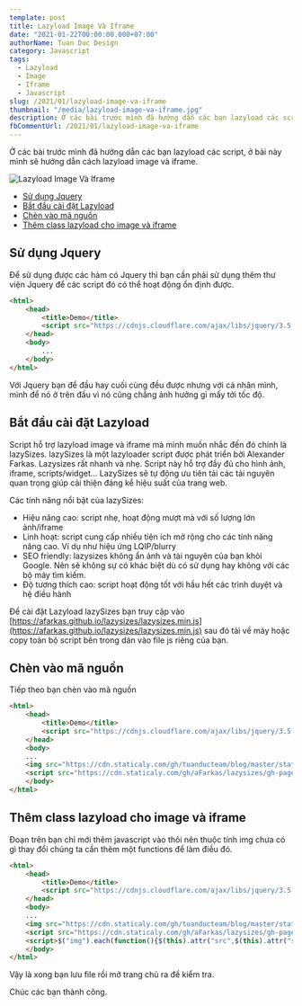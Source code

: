 ```yaml
---
template: post
title: Lazyload Image Và Iframe
date: "2021-01-22T00:00:00.000+07:00"
authorName: Tuan Duc Design
category: Javascript
tags:
  - Lazyload
  - Image
  - Iframe
  - Javascript
slug: /2021/01/lazyload-image-va-iframe
thumbnail: "/media/lazyload-image-va-iframe.jpg"
description: Ở các bài trước mình đã hướng dẫn các bạn lazyload các script, ở bài này mình sẽ hướng dẫn cách lazyload image và iframe.
fbCommentUrl: /2021/01/lazyload-image-va-iframe
---
```


Ở các bài trước mình đã hướng dẫn các bạn lazyload các script, ở bài này mình sẽ hướng dẫn cách lazyload image và iframe.

![Lazyload Image Và Iframe](/media/lazyload-image-va-iframe.jpg)

- [Sử dụng Jquery](#tại-sao-phải-tối-ưu-css-và-javascript)
- [Bắt đầu cài đặt Lazyload](#bắt-dầu-code-lại-css-và-javascript)
- [Chèn vào mã nguồn](#đặt-tên-các-file-css-và-javascript-cho-dễ-phân-biệt)
- [Thêm class lazyload cho image và iframe](#thêm-class-lazyload-cho-image-và-iframe)

## Sử dụng Jquery

Để sử dụng được các hàm có Jquery thì bạn cần phải sử dụng thêm thư viện Jquery để các script đó có thể hoạt động ổn định được.

```html
<html>
    <head>
        <title>Demo</title>
        <script src="https://cdnjs.cloudflare.com/ajax/libs/jquery/3.5.1/jquery.min.js"></script>
    </head>
    <body>
        ...
    </body>
</html>
```

Với Jquery bạn để đầu hay cuối cùng đều được nhưng với cá nhân mình, mình để nó ở trên đầu vì nó cũng chẳng ảnh hưởng gì mấy tới tốc độ.

## Bắt đầu cài đặt Lazyload

Script hỗ trợ lazyload image và iframe mà mình muốn nhắc đến đó chính là lazySizes. lazySizes là một lazyloader script được phát triển bởi Alexander Farkas. Lazysizes rất nhanh và nhẹ. Script này hỗ trợ đầy đủ cho hình ảnh, iframe, scripts/widget… LazySizes sẽ tự động ưu tiên tải các tải nguyên quan trọng giúp cải thiện đáng kể hiệu suất của trang web.

Các tính năng nổi bật của lazySizes:

- Hiệu năng cao: script nhẹ, hoạt động mượt mà với số lượng lớn ảnh/iframe
- Linh hoạt: script cung cấp nhiều tiện ích mở rộng cho các tính năng nâng cao. Ví dụ như hiệu ứng LQIP/blurry
- SEO friendly: lazysizes không ẩn ảnh và tài nguyên của bạn khỏi Google. Nên sẽ không sự có khác biệt dù có sử dụng hay không với các bộ máy tìm kiếm.
- Độ tương thích cao: script hoạt động tốt với hầu hết các trình duyệt và hệ điều hành

Để cài đặt Lazyload lazySizes bạn truy cập vào [https://afarkas.github.io/lazysizes/lazysizes.min.js](https://afarkas.github.io/lazysizes/lazysizes.min.js) sau đó tải về máy hoặc copy toàn bộ script bên trong dán vào file js riêng của bạn.

## Chèn vào mã nguồn

Tiếp theo bạn chèn vào mã nguồn

```html
<html>
    <head>
        <title>Demo</title>
        <script src="https://cdnjs.cloudflare.com/ajax/libs/jquery/3.5.1/jquery.min.js"></script>
    </head>
    <body>
    ...
    <img src="https://cdn.staticaly.com/gh/tuanducteam/blog/master/static/media/lazyload-image-va-iframe.jpg" />
    <script src="https://cdn.staticaly.com/gh/aFarkas/lazysizes/gh-pages/lazysizes.min.js" async defer></script>
    </body>
</html>
```

## Thêm class lazyload cho image và iframe

Đoạn trên bạn chỉ mới thêm javascript vào thôi nên thuộc tính img chưa có gì thay đổi chúng ta cần thêm một functions để làm điều đó.

```html
<html>
    <head>
        <title>Demo</title>
        <script src="https://cdnjs.cloudflare.com/ajax/libs/jquery/3.5.1/jquery.min.js"></script>
    </head>
    <body>
    ...
    <img src="https://cdn.staticaly.com/gh/tuanducteam/blog/master/static/media/lazyload-image-va-iframe.jpg" />
    <script src="https://cdn.staticaly.com/gh/aFarkas/lazysizes/gh-pages/lazysizes.min.js" async defer></script>
    <script>$("img").each(function(){$(this).attr("src",$(this).attr("src").replace("http://","https://")),$(this).addClass("lazyload"),$(this).attr("data-src",$(this).attr("src")),$(this).removeAttr("src")}),$("source").each(function(){$(this).attr("srcset",$(this).attr("srcset").replace("http://","https://")),$(this).addClass("lazyload"),$(this).attr("data-srcset",$(this).attr("srcset")),$(this).removeAttr("srcset")}),$("iframe").each(function(){$(this).addClass("lazyload"),$(this).attr("data-src",$(this).attr("src")),$(this).removeAttr("src")});</script>
    </body>
</html>
```

Vậy là xong bạn lưu file rồi mở trang chủ ra để kiểm tra.

Chúc các bạn thành công.
